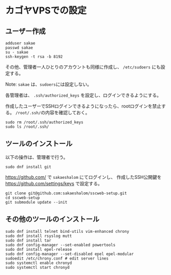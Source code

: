 # カゴヤVPSでの設定

## ユーザー作成

```
adduser sakae
passwd sakae
su - sakae
ssh-keygen -t rsa -b 8192
```

その他、管理者一人ひとりのアカウントも同様に作成し、
`/etc/sudoers` にも設定する。

Note: `sakae` は、`sudoers`には設定しない。

各管理者は、 `.ssh/authorized_keys` を設定し、ログインできるようにする。

作成したユーザーでSSHログインできるようになったら、rootログインを禁止する。
`/root/.ssh/`の内容を確認しておく。
```
sudo rm /root/.ssh/authorized_keys
sudo ls /root/.ssh/
```


## ツールのインストール

以下の操作は、管理者で行う。

```
sudo dnf install git
```

https://github.com/ で `sakaeshalom` にてログインし、
作成したSSH公開鍵を https://github.com/settings/keys で設定する。

```
git clone git@github.com:sakaeshalom/sscweb-setup.git
cd sscweb-setup
git submodule update --init
```

## その他のツールのインストール
```
sudo dnf install telnet bind-utils vim-enhanced chrony
sudo dnf install rsyslog mutt
sudo dnf install tar
sudo dnf config-manager --set-enabled powertools
sudo dnf install epel-release
sudo dnf config-manager --set-disabled epel epel-modular
sudoedit /etc/chrony.conf # edit server lines
sudo systemctl enable chronyd
sudo systemctl start chronyd
```
